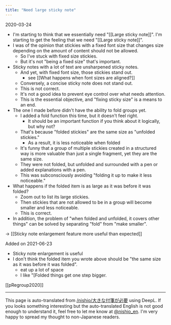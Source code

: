 ```yaml
---
title: "Need large sticky note"
---
```


2020-03-24
- I'm starting to think that we essentially need "[[Large sticky note]]". I'm starting to get the feeling that we need "[[Large sticky note]]".
- I was of the opinion that stickies with a fixed font size that changes size depending on the amount of content should not be allowed.
    - So I've stuck with fixed size stickies.
    - But it's not "being a fixed size" that's important.
- Sticky notes with a lot of text are unsharpened sticky notes.
    - And yet, with fixed font size, those stickies stand out.
        - see  [[What happens when font sizes are aligned?]]
    - Conversely, a concise sticky note does not stand out.
    - This is not correct.
    - It's not a good idea to prevent eye control over what needs attention.
    - This is the essential objective, and "fixing sticky size" is a means to an end.
- The one I made before didn't have the ability to fold groups yet.
    - I added a fold function this time, but it doesn't feel right.
        - It should be an important function if you think about it logically, but why not?
    - That's because "folded stickies" are the same size as "unfolded stickies."
        - As a result, it is less noticeable when folded
    - It's funny that a group of multiple stickies created in a structured way is more valuable than just a single fragment, yet they are the same size.
    - They were not folded, but unfolded and surrounded with a pen or added explanations with a pen.
    - This was subconsciously avoiding "folding it up to make it less noticeable."
- What happens if the folded item is as large as it was before it was folded?
    - Zoom out to list its large stickies.
    - Then stickies that are not allowed to be in a group will become smaller and less noticeable.
    - This is correct.
- In addition, the problem of "when folded and unfolded, it covers other things" can be solved by separating "fold" from "make smaller".

→ [[Sticky note enlargement feature more useful than expected]]

Added on 2021-06-23
- Sticky note enlargement is useful
- I don't think the folded item you wrote above should be "the same size as it was before it was folded".
    - eat up a lot of space
    - I like "[Folded things get one step bigger.

[[pRegroup2020]]

---
This page is auto-translated from [/nishio/大きな付箋が必要](https://scrapbox.io/nishio/大きな付箋が必要) using DeepL. If you looks something interesting but the auto-translated English is not good enough to understand it, feel free to let me know at [@nishio_en](https://twitter.com/nishio_en). I'm very happy to spread my thought to non-Japanese readers.